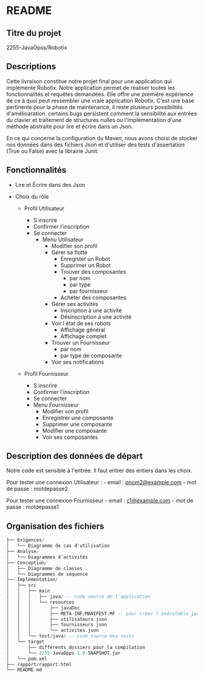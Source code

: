 # README

## Titre du projet
2255-JavaOpss/Robotix 

## Descriptions

Cette livraison constitue notre projet final pour une application qui implémente Robotix.
Notre application permet de réaliser toutes les fonctionnalités et requêtes demandées.
Elle offre une première expérience de ce à quoi peut ressembler une vraie application Robotix.
C'est une base pertinente pour la phase de maintenance, il reste plusieurs possibilités d'amélioaration.
certains bugs persistent comment la sensibilité aux entrées du clavier et traitement de structures nulles
ou l'implémentation d'une méthode abstraite pour lire et écrire dans un Json. 

En ce qui concerne la configuration du Maven, nous avons choisi de stocker nos données dans des fichiers Json et
d'utiliser des tests d'assertation (True ou False) avec la librairie Junit.


## Fonctionnalités

- Lire et Écrire dans des Json 

- Choix du rôle

    - Profil Utilisateur
        - S inscrire
        - Confirmer l'inscription
        - Se connecter
            - Menu Utilisateur
                - Modifier son profil
                - Gérer sa flotte
                    - Enregister un Robot
                    - Supprimer un Robot
                    - Trouver des composantes
                        - par nom
                        - par type
                        - par fournisseur
                    - Acheter des composantes
                - Gérer ses activités
                    - Inscription à une activité
                    - Désinscription à une activité
                - Voir l état de ses robots
                    - Affichage général
                    - Affichage complet
                - Trouver un Fournisseur
                    - par nom
                    - par type de composante
                - Voir ses notifications
                  

    - Profil Fournisseur
        - S inscrire
        - Confirmer l'inscription
        - Se connecter
        - Menu Fournisseur
            - Modifier son profil 
            - Enregistrer une composante
            - Supprimer une composante
            - Modifier une composante
            - Voir ses composantes
              
## Description des données de départ 

Notre code est sensible à l'entrée. Il faut entrer des entiers dans les choix. 

Pour tester une connexion Utilisateur :
    - email : pnom2@example.com
    - mot de passe : motdepasse2
    
Pour tester une connexion Fournisseur 
    - email : c1@example.com
    - mot de passe : motdepasse1

## Organisation des fichiers
```ada
├── Exigences/
│   └── Diagramme de cas d'utilisation
├── Analyse/
│   └── Diagrammes d'activités
├── Conception/
│   ├── Diagramme de classes
│   └── Diagrammes de séquence
├── Implémentation/
│   ├── src
│   │   ├── main
│   │   │   ├── java/ -- code source de l'application
│   │   │   └── resources
│   │   │       ├── javaDoc
│   │   │       ├── META-INF/MANIFEST.MF -- pour créer l'exécutable jar
│   │   │       ├── utilisateurs.json
│   │   │       ├── fournisseurs.json
│   │   │       └── activites.json
│   │   └── test/java/ -- code source des tests
│   └── target
│       ├── différents dossiers pour la compilation
│       └── 2255-JavaOpps-1.0-SNAPSHOT.jar
│   └── pom.xml
├── rapport/rapport.html
└── README.md


